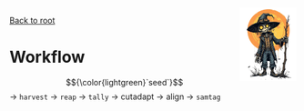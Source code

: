<img style="float:right;width:100px;" src="../img/scarecrow.png" alt="scarecrow"/>

[Back to root](root.md)

# Workflow

$${\color{lightgreen}`seed`}$$ -> `harvest` -> `reap` -> `tally` -> cutadapt -> align -> `samtag`